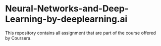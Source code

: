 # Neural-Networks-and-Deep-Learning-by-deeplearning.ai

This repository contains all assignment that are part of the course offered by Coursera.
